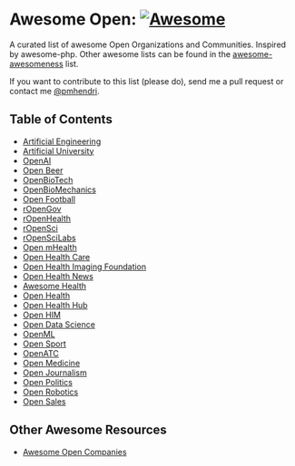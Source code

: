 # Awesome Open: [![Awesome](https://cdn.rawgit.com/sindresorhus/awesome/d7305f38d29fed78fa85652e3a63e154dd8e8829/media/badge.svg)](https://github.com/paulhendricks/awesome-open)

A curated list of awesome Open Organizations and Communities. Inspired by awesome-php.
Other awesome lists can be found in the [awesome-awesomeness](https://github.com/bayandin/awesome-awesomeness) list.

If you want to contribute to this list (please do), send me a pull request or contact me [@pmhendri](https://www.twitter.com/pmhendri).

## Table of Contents

* [Artificial Engineering](https://github.com/Artificial-Engineering)
* [Artificial University](https://github.com/Artificial-University)
* [OpenAI](https://github.com/openai)
* [Open Beer](https://github.com/openbeer)
* [OpenBioTech](https://github.com/openbiotech)
* [OpenBioMechanics](https://github.com/openbiomechanics)
* [Open Football](https://github.com/openfootball)
* [rOpenGov](https://github.com/rOpenGov)
* [rOpenHealth](https://github.com/rOpenGov)
* [rOpenSci](https://github.com/ropensci)
* [rOpenSciLabs](https://github.com/ropenscilabs)
* [Open mHealth](https://github.com/openmhealth)
* [Open Health Care](https://github.com/openhealthcare)
* [Open Health Imaging Foundation](https://github.com/OHIF)
* [Open Health News](http://www.openhealthnews.com/)
* [Awesome Health](https://github.com/kakoni/awesome-health)
* [Open Health](http://openhealth.wemaketotem.org/)
* [Open Health Hub](https://www.openhealthhub.org/)
* [Open HIM](http://openhim.org/)
* [Open Data Science](https://github.com/sods)
* [OpenML](https://github.com/OpenML)
* [Open Sport](https://github.com/opensport)
* [OpenATC](https://github.com/kfichter/OpenATC)
* [Open Medicine](https://github.com/openmedicine)
* [Open Journalism](https://github.com/openjournalism)
* [Open Politics](https://github.com/openpolitics)
* [Open Robotics](https://github.com/openrobotics)
* [Open Sales](https://github.com/opensales)

## Other Awesome Resources

* [Awesome Open Companies](https://github.com/opencompany/awesome-open-company)

